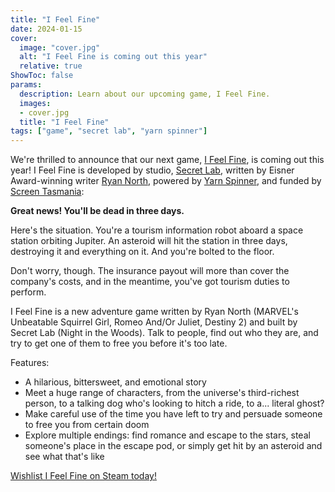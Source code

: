 ```yaml
---
title: "I Feel Fine"
date: 2024-01-15
cover:
  image: "cover.jpg"
  alt: "I Feel Fine is coming out this year"
  relative: true
ShowToc: false
params:
  description: Learn about our upcoming game, I Feel Fine.
  images:
  - cover.jpg
  title: "I Feel Fine"
tags: ["game", "secret lab", "yarn spinner"]
---
```


We're thrilled to announce that our next game, [I Feel Fine](https://store.steampowered.com/app/2150850/I_Feel_Fine/), is coming out this year! I Feel Fine is developed by studio, [Secret Lab](https://secretlab.games), written by Eisner Award-winning writer [Ryan North](https://www.ryannorth.ca/), powered by [Yarn Spinner](https://yarnspinner.dev), and funded by [Screen Tasmania](https://screen.tas.gov.au/home):

**Great news! You'll be dead in three days.**

Here's the situation. You're a tourism information robot aboard a space station orbiting Jupiter. An asteroid will hit the station in three days, destroying it and everything on it. And you're bolted to the floor.

Don't worry, though. The insurance payout will more than cover the company's costs, and in the meantime, you've got tourism duties to perform.

I Feel Fine is a new adventure game written by Ryan North (MARVEL's Unbeatable Squirrel Girl, Romeo And/Or Juliet, Destiny 2) and built by Secret Lab (Night in the Woods). Talk to people, find out who they are, and try to get one of them to free you before it's too late.

Features:
* A hilarious, bittersweet, and emotional story
* Meet a huge range of characters, from the universe's third-richest person, to a talking dog who's looking to hitch a ride, to a... literal ghost?
* Make careful use of the time you have left to try and persuade someone to free you from certain doom
* Explore multiple endings: find romance and escape to the stars, steal someone's place in the escape pod, or simply get hit by an asteroid and see what that's like

[Wishlist I Feel Fine on Steam today!](https://store.steampowered.com/app/2150850/I_Feel_Fine/)